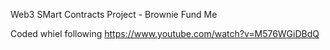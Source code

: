 Web3 SMart Contracts Project - Brownie Fund Me

Coded whiel following https://www.youtube.com/watch?v=M576WGiDBdQ
